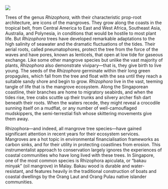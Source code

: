 
<param ve-config 
       title="Rhizophora: Sustaining Life at the Water’s Edge" 
       author="Katherine Enright"
       banner="KatherineMEnright/Rhizophora/Rhizophora.jpg" 
       layout="vertical">
<a href="https://juncture-digital.org"><img src="https://juncture-digital.org/images/ve-button.png"></a>

Trees of the genus <span eid=Q131521>*Rhizophora*</span>, with their characteristic prop-root architecture, are icons of the mangroves. They grow along the coasts in the tropical belt, from Central America to East and West Africa, Southeast Asia, Australia, and Polynesia, in conditions that would be hostile to most plant life. But *Rhizophora* trees have developed remarkable adaptations to the high salinity of seawater and the dramatic fluctuations of the tides. Their aerial roots, called pneumatophores, protect the tree from the force of the waves and have pores, known as lenticels, that open at low tide for gaseous exchange. Like some other mangrove species but unlike the vast majority of plants, *Rhizophora* also demonstrate vivipary—that is, they give birth to live young. The seeds of the *Rhizophora* germinate within their long green propagules, which fall from the tree and float with the sea until they reach a suitable sandy shore and begin to grow. *Rhizophora* live in the vast, teeming tangle of life that is the mangrove ecosystem. Along the Singaporean coastline, their branches are home to migratory seabirds, and when the tides rise, <span eid=Q18596463>tree crabs</span> scuttle up their trunks and silvery <span eid=Q15207743>archer fish</span> dart beneath their roots. When the waters recede, they might reveal a crocodile sunning itself on a mudflat, or any number of well-camouflaged <span eid=Q828079>mudskippers</span>, the semi-terrestial fish whose skittering movements give them away.
<param ve-image 
       url="https://upload.wikimedia.org/wikipedia/commons/thumb/f/f1/Mangrove_Tree_%28Rhizophora_mucronata_Lam.%29%3B_branch_with_flowe_Wellcome_V0042664.jpg/1501px-Mangrove_Tree_%28Rhizophora_mucronata_Lam.%29%3B_branch_with_flowe_Wellcome_V0042664.jpg?20141107051100"
       title="Mangrove Tree (Rhizophora mucronata Lam.): branch with flowers and fruits and separate sectioned flower and fruit with seed. Coloured line engraving"
       attribution="Hortus Malabaricus, 1686, via the Wellcome Collection https://wellcomecollection.org/works/g2buvnpr"
       license="public domain">

Rhizophora—and indeed, all mangrove tree species—have gained significant attention in recent years for their ecosystem services. Mangroves are a hot topic in environmental financialisation frameworks as carbon sinks, and for their utility in protecting coastlines from erosion. This instrumentalist approach to conservation largely ignores the experiences of coastal communities who have long lived with these trees. In Singapore, one of the most common species is Rhizophora apiculata, or “bakau minyak” (oil mangrove) in Malay. Bakau wood is durable and water-resistant, and features heavily in the traditional construction of boats and coastal dwellings by the Orang Laut and Orang Pulau native islander communities.
<param ve-image 
       label="Pulau Tekong -- View of kelong or floating fish farm off Changi Point, from the island (pulau)" 
       description="Copyright held by National Archives of Singapore" 
       url="KatherineMEnright/Rhizophora/kelong.jpg">
       
       
